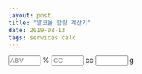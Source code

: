 ```yaml
---
layout: post
title: "알코올 함량 계산기"
date: 2019-08-13
tags: services calc
---
```

<input id="abv" type="text" placeholder="ABV" size="5"> % <input id="cc" type="text" placeholder="CC" size="5"> cc
<input id="gram" type="text" placeholder="" size="5" readonly> g

<script>
require(['init'], (init) => {
    require(['jquery'], ($) => {
      $(document).ready(function(){
        var calc = function() {
          var abv = $("#abv").val();
          var cc =  $("#cc").val();
          $("#gram").val((abv*cc/100*0.8).toFixed(2));
        }
        $("#abv").on("keyup", calc);
        $("#cc").on("keyup", calc);
      });
    });
});
</script>
